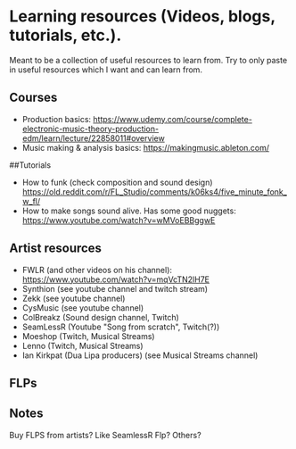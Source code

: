 # Learning resources (Videos, blogs, tutorials, etc.).
Meant to be a collection of useful resources to learn from. Try to only paste in useful resources which I want and can learn from.

## Courses
- Production basics: https://www.udemy.com/course/complete-electronic-music-theory-production-edm/learn/lecture/22858011#overview
- Music making & analysis basics: https://makingmusic.ableton.com/

##Tutorials
- How to funk (check composition and sound design) https://old.reddit.com/r/FL_Studio/comments/k06ks4/five_minute_fonk_w_fl/
- How to make songs sound alive. Has some good nuggets: https://www.youtube.com/watch?v=wMVoEBBggwE
## Artist resources 
- FWLR (and other videos on his channel): https://www.youtube.com/watch?v=mqVcTN2lH7E
- Synthion (see youtube channel and twitch stream)
- Zekk (see youtube channel)
- CysMusic (see youtube channel)
- ColBreakz (Sound design channel, Twitch)
- SeamLessR (Youtube "Song from scratch", Twitch(?))
- Moeshop (Twitch, Musical Streams)
- Lenno (Twitch, Musical Streams)
- Ian Kirkpat (Dua Lipa producers) (see Musical Streams channel)

## FLPs

## Notes
Buy FLPS from artists? Like SeamlessR Flp? Others?
  
